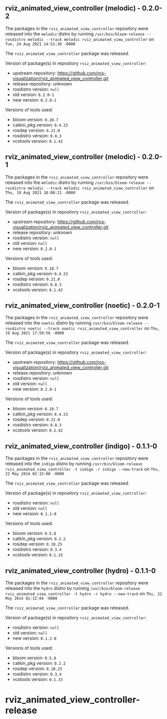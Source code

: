 ## rviz_animated_view_controller (melodic) - 0.2.0-2

The packages in the `rviz_animated_view_controller` repository were released into the `melodic` distro by running `/usr/bin/bloom-release --rosdistro melodic --track melodic rviz_animated_view_controller` on `Tue, 24 Aug 2021 14:51:30 -0000`

The `rviz_animated_view_controller` package was released.

Version of package(s) in repository `rviz_animated_view_controller`:

- upstream repository: https://github.com/ros-visualization/rviz_animated_view_controller.git
- release repository: unknown
- rosdistro version: `null`
- old version: `0.2.0-1`
- new version: `0.2.0-2`

Versions of tools used:

- bloom version: `0.10.7`
- catkin_pkg version: `0.4.23`
- rosdep version: `0.21.0`
- rosdistro version: `0.8.3`
- vcstools version: `0.1.42`


## rviz_animated_view_controller (melodic) - 0.2.0-1

The packages in the `rviz_animated_view_controller` repository were released into the `melodic` distro by running `/usr/bin/bloom-release --rosdistro melodic --track melodic rviz_animated_view_controller` on `Thu, 19 Aug 2021 18:08:21 -0000`

The `rviz_animated_view_controller` package was released.

Version of package(s) in repository `rviz_animated_view_controller`:

- upstream repository: https://github.com/ros-visualization/rviz_animated_view_controller.git
- release repository: unknown
- rosdistro version: `null`
- old version: `null`
- new version: `0.2.0-1`

Versions of tools used:

- bloom version: `0.10.7`
- catkin_pkg version: `0.4.23`
- rosdep version: `0.21.0`
- rosdistro version: `0.8.3`
- vcstools version: `0.1.42`


## rviz_animated_view_controller (noetic) - 0.2.0-1

The packages in the `rviz_animated_view_controller` repository were released into the `noetic` distro by running `/usr/bin/bloom-release --rosdistro noetic --track noetic rviz_animated_view_controller` on `Thu, 19 Aug 2021 17:59:56 -0000`

The `rviz_animated_view_controller` package was released.

Version of package(s) in repository `rviz_animated_view_controller`:

- upstream repository: https://github.com/ros-visualization/rviz_animated_view_controller.git
- release repository: unknown
- rosdistro version: `null`
- old version: `null`
- new version: `0.2.0-1`

Versions of tools used:

- bloom version: `0.10.7`
- catkin_pkg version: `0.4.23`
- rosdep version: `0.21.0`
- rosdistro version: `0.8.3`
- vcstools version: `0.1.42`


## rviz_animated_view_controller (indigo) - 0.1.1-0

The packages in the `rviz_animated_view_controller` repository were released into the `indigo` distro by running `/usr/bin/bloom-release rviz_animated_view_controller -t indigo -r indigo --new-track` on `Thu, 22 May 2014 02:15:08 -0000`

The `rviz_animated_view_controller` package was released.

Version of package(s) in repository `rviz_animated_view_controller`:
- rosdistro version: `null`
- old version: `null`
- new version: `0.1.1-0`

Versions of tools used:
- bloom version: `0.5.8`
- catkin_pkg version: `0.2.2`
- rosdep version: `0.10.25`
- rosdistro version: `0.3.4`
- vcstools version: `0.1.33`


## rviz_animated_view_controller (hydro) - 0.1.1-0

The packages in the `rviz_animated_view_controller` repository were released into the `hydro` distro by running `/usr/bin/bloom-release rviz_animated_view_controller -t hydro -r hydro --new-track` on `Thu, 22 May 2014 02:12:04 -0000`

The `rviz_animated_view_controller` package was released.

Version of package(s) in repository `rviz_animated_view_controller`:
- rosdistro version: `null`
- old version: `null`
- new version: `0.1.1-0`

Versions of tools used:
- bloom version: `0.5.8`
- catkin_pkg version: `0.2.2`
- rosdep version: `0.10.25`
- rosdistro version: `0.3.4`
- vcstools version: `0.1.33`


rviz_animated_view_controller-release
=====================================
